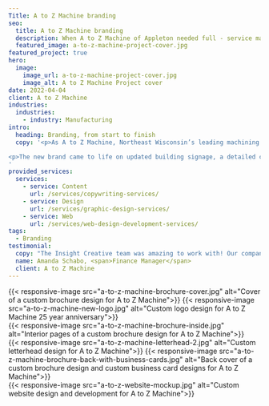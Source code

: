 ```yaml
---
Title: A to Z Machine branding
seo:
  title: A to Z Machine branding
  description: When A to Z Machine of Appleton needed full - service marketing expertise, Insight Creative lent expert branding, design, writing, photography and a new website!
  featured_image: a-to-z-machine-project-cover.jpg
featured_project: true
hero:
  image:
    image_url: a-to-z-machine-project-cover.jpg
    image_alt: A to Z Machine Project cover
date: 2022-04-04
client: A to Z Machine
industries:
  industries:
    - industry: Manufacturing
intro: 
  heading: Branding, from start to finish
  copy: '<p>As A to Z Machine, Northeast Wisconsin’s leading machining source, approached their milestone 25th anniversary, they knew it was also time to modernize their brand. A to Z Machine’s goal was to create a brand that truly reflects its hallmark traits of innovation and precision while maintaining its legacy of quality customer service. Insight collaborated with A to Z Machine’s branding committee to refresh the tagline, design a new logo (including a commemorative 25-year logo), develop complete brand standards and shoot on-site photography. </p>

<p>The new brand came to life on updated building signage, a detailed corporate identity package, a high-end print brochure and a custom, responsive website. A to Z Machine’s public-facing identity now matches the forward-thinking culture and innovative services within their facilities! A successful external brand rollout was matched by equal internal enthusiasm. A to Z Machine reported the largest employee apparel order in the company’s history!</p>
'
provided_services:
  services:
    - service: Content
      url: /services/copywriting-services/
    - service: Design
      url: /services/graphic-design-services/
    - service: Web
      url: /services/web-design-development-services/
tags:
  - Branding
testimonial: 
  copy: "The Insight Creative team was amazing to work with! Our company was in a transitional time, and we didn’t know internally how to make ourselves more visible. Their team worked hard on an entire rebrand strategy that really encompassed what A to Z Machine was all about. They were patient with us when we needed more time and were very responsive to all our requests. We look forward to working more with the Insight team to take our company to the next level."
  name: Amanda Schabo, <span>Finance Manager</span>
  client: A to Z Machine
---
```


<div class="wrapper-md">
<div class="flex-grid">
{{< responsive-image src="a-to-z-machine-brochure-cover.jpg" alt="Cover of a custom brochure design for A to Z Machine">}}
{{< responsive-image src="a-to-z-machine-new-logo.jpg" alt="Custom logo design for A to Z Machine 25 year anniversary">}}
</div>
<div class="flex-grid">
{{< responsive-image src="a-to-z-machine-brochure-inside.jpg" alt="Interior pages of a custom brochure design for A to Z Machine">}}
</div>
<div class="flex-grid">
{{< responsive-image src="a-to-z-machine-letterhead-2.jpg" alt="Custom letterhead design for A to Z Machine">}}
{{< responsive-image src="a-to-z-machine-brochure-back-with-business-cards.jpg" alt="Back cover of a custom brochure design and custom business card designs for A to Z Machine">}}
</div>
<div class="flex-grid">
{{< responsive-image src="a-to-z-website-mockup.jpg" alt="Custom website design and development for A to Z Machine">}}
</div>
</div>
